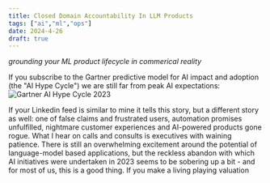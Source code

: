 ```yaml
---
title: Closed Domain Accountability In LLM Products
tags: ["ai","ml","ops"]
date: 2024-4-26
draft: true
---
```

_grounding your ML product lifecycle in commerical reality_

If you subscribe to the Gartner predictive model for AI impact and adoption (the "AI Hype Cycle") we are still far from peak AI expectations:
![Gartner AI Hype Cycle 2023](https://emt.gartnerweb.com/ngw/globalassets/en/newsroom/images/graphs/swe-hc-image.png)

If your Linkedin feed is similar to mine it tells this story, but a different story as well: one of false claims and frustrated users, automation promises unfulfilled, nightmare customer experiences and AI-powered products gone rogue. What I hear on calls and consults is executives with waining patience. There is still an overwhelming excitement around the potential of language-model based applications, but the reckless abandon with which AI initiatives were undertaken in 2023 seems to be sobering up a bit - and for most of us, this is a good thing. If you make a living playing valuation 
<!--stackedit_data:
eyJoaXN0b3J5IjpbLTU5MjY2NDYwOSw0NTI0MzU0MjYsLTE1Mj
M4OTkxNTcsODU5Njg3MjUzLC0xMTk3MjAyMzk4XX0=
-->